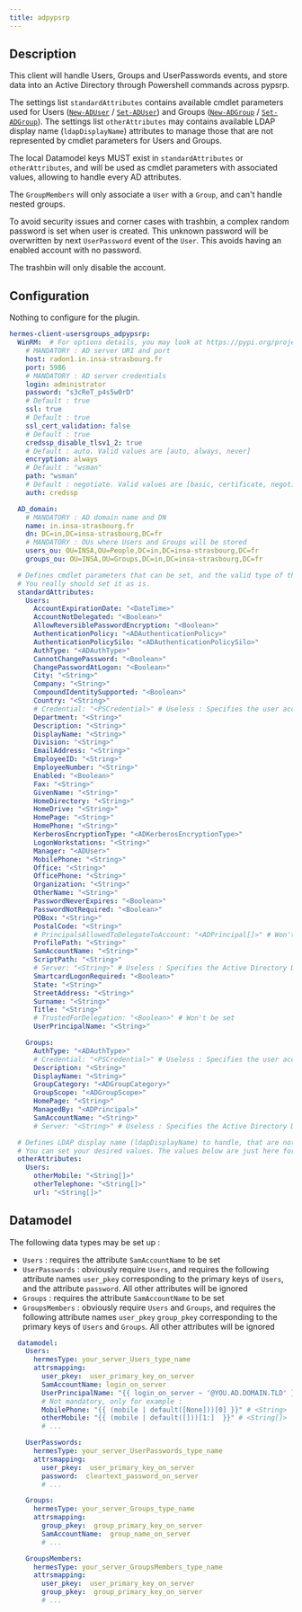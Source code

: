 ```yaml
---
title: adpypsrp
---
```


## Description

This client will handle Users, Groups and UserPasswords events, and store data into an Active Directory through Powershell commands across pypsrp.

The settings list `standardAttributes` contains available cmdlet parameters used for Users ([`New-ADUser`](https://learn.microsoft.com/en-us/powershell/module/activedirectory/new-aduser) / [`Set-ADUser`](https://learn.microsoft.com/en-us/powershell/module/activedirectory/set-aduser)) and Groups ([`New-ADGroup`](https://learn.microsoft.com/en-us/powershell/module/activedirectory/new-adgroup) / [`Set-ADGroup`](https://learn.microsoft.com/en-us/powershell/module/activedirectory/set-adgroup)).
The settings list `otherAttributes` may contains available LDAP display name (`ldapDisplayName`) attributes to manage those that are not represented by cmdlet parameters for Users and Groups.

The local Datamodel keys MUST exist in `standardAttributes` or `otherAttributes`, and will be used as cmdlet parameters with associated values, allowing to handle every AD attributes.

The `GroupMembers` will only associate a `User` with a `Group`, and can't handle nested groups.

To avoid security issues and corner cases with trashbin, a complex random password is set when user is created. This unknown password will be overwritten by next `UserPassword` event of the `User`. This avoids having an enabled account with no password.

The trashbin will only disable the account.

## Configuration

Nothing to configure for the plugin.

```yaml
hermes-client-usersgroups_adpypsrp:
  WinRM:  # For options details, you may look at https://pypi.org/project/pypsrp/ - "Connection"
    # MANDATORY : AD server URI and port
    host: radon1.in.insa-strasbourg.fr
    port: 5986
    # MANDATORY : AD server credentials
    login: administrator
    password: "s3cReT_p4s5w0rD"
    # Default : true
    ssl: true
    # Default : true
    ssl_cert_validation: false
    # Default : true
    credssp_disable_tlsv1_2: true
    # Default : auto. Valid values are [auto, always, never]
    encryption: always
    # Default : "wsman"
    path: "wsman"
    # Default : negotiate. Valid values are [basic, certificate, negotiate, ntlm, kerberos, credssp]
    auth: credssp

  AD_domain:
    # MANDATORY : AD domain name and DN
    name: in.insa-strasbourg.fr
    dn: DC=in,DC=insa-strasbourg,DC=fr
    # MANDATORY : OUs where Users and Groups will be stored
    users_ou: OU=INSA,OU=People,DC=in,DC=insa-strasbourg,DC=fr
    groups_ou: OU=INSA,OU=Groups,DC=in,DC=insa-strasbourg,DC=fr

  # Defines cmdlet parameters that can be set, and the valid type of the associated value
  # You really should set it as is.
  standardAttributes:
    Users:
      AccountExpirationDate: "<DateTime>"
      AccountNotDelegated: "<Boolean>"
      AllowReversiblePasswordEncryption: "<Boolean>"
      AuthenticationPolicy: "<ADAuthenticationPolicy>"
      AuthenticationPolicySilo: "<ADAuthenticationPolicySilo>"
      AuthType: "<ADAuthType>"
      CannotChangePassword: "<Boolean>"
      ChangePasswordAtLogon: "<Boolean>"
      City: "<String>"
      Company: "<String>"
      CompoundIdentitySupported: "<Boolean>"
      Country: "<String>"
      # Credential: "<PSCredential>" # Useless : Specifies the user account credentials to use to perform this task
      Department: "<String>"
      Description: "<String>"
      DisplayName: "<String>"
      Division: "<String>"
      EmailAddress: "<String>"
      EmployeeID: "<String>"
      EmployeeNumber: "<String>"
      Enabled: "<Boolean>"
      Fax: "<String>"
      GivenName: "<String>"
      HomeDirectory: "<String>"
      HomeDrive: "<String>"
      HomePage: "<String>"
      HomePhone: "<String>"
      KerberosEncryptionType: "<ADKerberosEncryptionType>"
      LogonWorkstations: "<String>"
      Manager: "<ADUser>"
      MobilePhone: "<String>"
      Office: "<String>"
      OfficePhone: "<String>"
      Organization: "<String>"
      OtherName: "<String>"
      PasswordNeverExpires: "<Boolean>"
      PasswordNotRequired: "<Boolean>"
      POBox: "<String>"
      PostalCode: "<String>"
      # PrincipalsAllowedToDelegateToAccount: "<ADPrincipal[]>" # Won't be set
      ProfilePath: "<String>"
      SamAccountName: "<String>"
      ScriptPath: "<String>"
      # Server: "<String>" # Useless : Specifies the Active Directory Domain Services instance to connect to
      SmartcardLogonRequired: "<Boolean>"
      State: "<String>"
      StreetAddress: "<String>"
      Surname: "<String>"
      Title: "<String>"
      # TrustedForDelegation: "<Boolean>" # Won't be set
      UserPrincipalName: "<String>"

    Groups:
      AuthType: "<ADAuthType>"
      # Credential: "<PSCredential>" # Useless : Specifies the user account credentials to use to perform this task
      Description: "<String>"
      DisplayName: "<String>"
      GroupCategory: "<ADGroupCategory>"
      GroupScope: "<ADGroupScope>"
      HomePage: "<String>"
      ManagedBy: "<ADPrincipal>"
      SamAccountName: "<String>"
      # Server: "<String>" # Useless : Specifies the Active Directory Domain Services instance to connect to

  # Defines LDAP display name (ldapDisplayName) to handle, that are not handled with standardAttributes.
  # You can set your desired values. The values below are just here for example.
  otherAttributes:
    Users:
      otherMobile: "<String[]>"
      otherTelephone: "<String[]>"
      url: "<String[]>"
```

## Datamodel

The following data types may be set up :

- `Users` : requires the attribute `SamAccountName` to be set
- `UserPasswords` : obviously require `Users`, and requires the following attribute names `user_pkey` corresponding to the primary keys of `Users`, and the attribute `password`. All other attributes will be ignored
- `Groups` : requires the attribute `SamAccountName` to be set
- `GroupsMembers` : obviously require `Users` and `Groups`, and requires the following attribute names `user_pkey` `group_pkey` corresponding to the primary keys of `Users` and `Groups`. All other attributes will be ignored

```yaml
  datamodel:
    Users:
      hermesType: your_server_Users_type_name
      attrsmapping:
        user_pkey:  user_primary_key_on_server
        SamAccountName: login_on_server
        UserPrincipalName: "{{ login_on_server ~ '@YOU.AD.DOMAIN.TLD' }}"
        # Not mandatory, only for example :
        MobilePhone: "{{ (mobile | default([None]))[0] }}" # <String>
        otherMobile: "{{ (mobile | default([]))[1:]  }}" # <String[]>
        # ...

    UserPasswords:
      hermesType: your_server_UserPasswords_type_name
      attrsmapping:
        user_pkey:  user_primary_key_on_server
        password:  cleartext_password_on_server
        # ...

    Groups:
      hermesType: your_server_Groups_type_name
      attrsmapping:
        group_pkey:  group_primary_key_on_server
        SamAccountName:  group_name_on_server
        # ...

    GroupsMembers:
      hermesType: your_server_GroupsMembers_type_name
      attrsmapping:
        user_pkey:  user_primary_key_on_server
        group_pkey:  group_primary_key_on_server
        # ...
```
